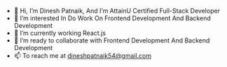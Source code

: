 - 👋 Hi, I’m Dinesh Patnaik, And I’m AttainU Certified Full-Stack Developer
- 👀 I’m interested In Do Work On Frontend Development And Backend Development
- 🌱 I’m currently working React.js
- 💞️ I’m ready to collaborate with Frontend Development And Backend Development
- 📫 To reach me at dineshpatnaik54@gmail.com

<!---
Dinesh-Patnaik-au28/Dinesh-Patnaik-au28 is a ✨ special ✨ repository because its `README.md` (this file) appears on your GitHub profile.
You can click the Preview link to take a look at your changes.
--->
